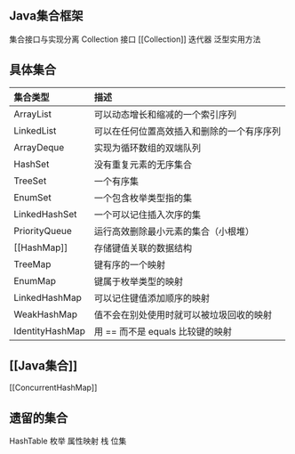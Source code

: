## Java集合框架
集合接口与实现分离
Collection 接口 [[Collection]]
迭代器
泛型实用方法
## 具体集合
|集合类型|描述|
|:----|:-----|
ArrayList|可以动态增长和缩减的一个索引序列|
|LinkedList|可以在任何位置高效插入和删除的一个有序序列|
|ArrayDeque|实现为循环数组的双端队列|
|HashSet|没有重复元素的无序集合|
|TreeSet|一个有序集|
|EnumSet|一个包含枚举类型指的集|
|LinkedHashSet|一个可以记住插入次序的集|
|PriorityQueue|运行高效删除最小元素的集合（小根堆）|
|[[HashMap]]|存储键值关联的数据结构|
|TreeMap|键有序的一个映射|
|EnumMap|键属于枚举类型的映射|
|LinkedHashMap|可以记住键值添加顺序的映射|
|WeakHashMap|值不会在别处使用时就可以被垃圾回收的映射|
IdentityHashMap|用 == 而不是 equals 比较键的映射|

## [[Java集合]]
[[ConcurrentHashMap]]

## 遗留的集合
HashTable
枚举
属性映射
栈
位集